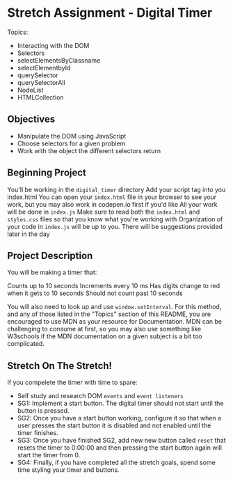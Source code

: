 # Stretch Assignment - Digital Timer

Topics:

-   Interacting with the DOM
-   Selectors
-   selectElementsByClassname
-   selectElementbyId
-   querySelector
-   querySelectorAll
-   NodeList
-   HTMLCollection

## Objectives

-   Manipulate the DOM using JavaScript
-   Choose selectors for a given problem
-   Work with the object the different selectors return

## Beginning Project

You'll be working in the `digital_timer` directory
Add your script tag into you index.html
You can open your `index.html` file in your browser to see your work, but you may also work in codepen.io first if you'd like
All your work will be done in `index.js`
Make sure to read both the `index.html` and `styles.css` files so that you know what you're working with
Organization of your code in `index.js` will be up to you. There will be suggestions provided later in the day

## Project Description

You will be making a timer that:

Counts up to 10 seconds
Increments every 10 ms
Has digits change to red when it gets to 10 seconds
Should not count past 10 seconds

You will also need to look up and use `window.setInterval`. For this method, and any of those listed in the "Topics" section of this README, you are encouraged to use MDN as your resource for Documentation. MDN can be challenging to consume at first, so you may also use something like W3schools if the MDN documentation on a given subject is a bit too complicated.

## Stretch On The Stretch!

If you compelete the timer with time to spare:

-   Self study and research DOM `events` and `event listeners`
-   SG1: Implement a start button. The digital timer should not start until the button is pressed.
-   SG2: Once you have a start button working, configure it so that when a user presses the start button it is disabled and not enabled until the timer finishes.
-   SG3: Once you have finished SG2, add new new button called `reset` that resets the timer to 0:00:00 and then pressing the start button again will start the timer from 0.
-   SG4: Finally, if you have completed all the stretch goals, spend some time styling your timer and buttons.

